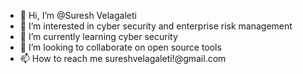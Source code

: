 - 👋 Hi, I’m @Suresh Velagaleti
- 👀 I’m interested in cyber security and enterprise risk management 
- 🌱 I’m currently learning cyber security
- 💞️ I’m looking to collaborate on open source tools
- 📫 How to reach me sureshvelagaleti!@gmail.com

<!---
suresh-mobilocity/Suresh Velagaleti is a ✨ special ✨ repository because its `README.md` (this file) appears on your GitHub profile.
You can click the Preview link to take a look at your changes.
--->

